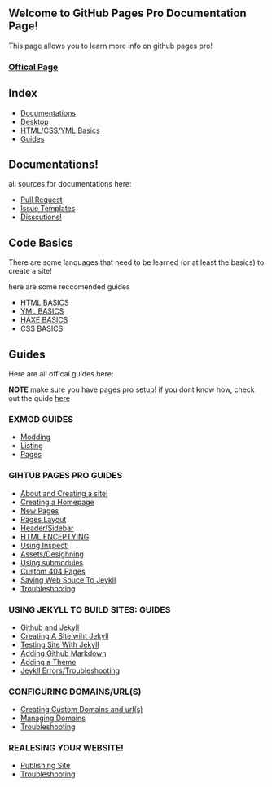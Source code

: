 ## Welcome to GitHub Pages Pro Documentation Page!

This page allows you to learn more info on github pages pro!

### [Offical Page](https://kadedevteam.github.io/GithubPagesPro/)

## Index
- [Documentations](#documentations)
- [Desktop]()
- [HTML/CSS/YML Basics](#code-basics)
- [Guides](#guides)


## Documentations!
all sources for documentations here:
- [Pull Request](https://github.com/kadedevteam/Github-Pages-Pro/pulls)
- [Issue Templates](https://github.com/kadedevteam/Github-Pages-Pro/issues)
- [Disscutions!](https://github.com/kadedevteam/Github-Pages-Pro/discussions)

## Code Basics
There are some languages that need to be learned (or at least the basics) to create a site!

here are some reccomended guides

- [HTML BASICS](http://www.simplehtmlguide.com/basics.php#:~:text=%20HTML%20Basics%20%201%20Headings.%20Use%20headings,your%20holiday%20photos%20or%20other%20images...%20More%20)
- [YML BASICS](https://www.tutorialspoint.com/yaml/yaml_basics.htm)
- [HAXE BASICS](https://haxe.org/documentation/introduction/)
- [CSS BASICS](https://www.w3schools.com/Css/css_intro.asp)


## Guides
Here are all offical guides here:

**NOTE** make sure you have pages pro setup! if you dont know how, check out the guide [here](https://kadedevteam.github.io/GithubPagesPro/SettingUpPagesPro)

### EXMOD GUIDES
- [Modding]()
- [Listing]()
- [Pages]()

### GIHTUB PAGES PRO GUIDES
- [About and Creating a site!]()
- [Creating a Homepage]()
- [New Pages]()
- [Pages Layout]()
- [Header/Sidebar]()
- [HTML ENCEPTYING]()
- [Using Inspect!]()
- [Assets/Desighning]()
- [Using submodules]()
- [Custom 404 Pages]()
- [Saving Web Souce To Jeykll ]()
- [Troubleshooting]()

### USING JEKYLL TO BUILD SITES: GUIDES
- [Github and Jekyll]()
- [Creating A Site wiht Jekyll]()
- [Testing Site With Jekyll]()
- [Adding Github Markdown]()
- [Adding a Theme]()
- [Jeykll Errors/Troubleshooting]()


### CONFIGURING DOMAINS/URL(S)
- [Creating Custom Domains and url(s)]()
- [Managing Domains]()
- [Troubleshooting]()

### REALESING YOUR WEBSITE!
- [Publishing Site]()
- [Troubleshooting]()
